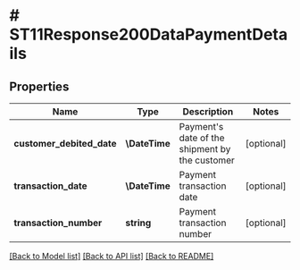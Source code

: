# # ST11Response200DataPaymentDetails

## Properties

Name | Type | Description | Notes
------------ | ------------- | ------------- | -------------
**customer_debited_date** | **\DateTime** | Payment&#39;s date of the shipment by the customer | [optional]
**transaction_date** | **\DateTime** | Payment transaction date | [optional]
**transaction_number** | **string** | Payment transaction number | [optional]

[[Back to Model list]](../../README.md#models) [[Back to API list]](../../README.md#endpoints) [[Back to README]](../../README.md)
